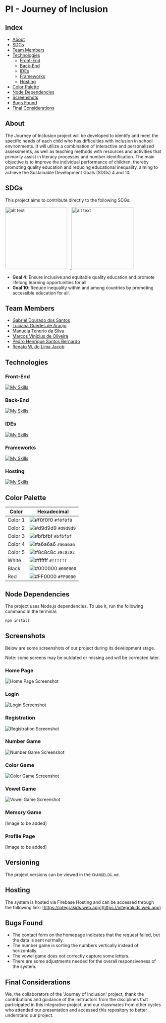 # PI - Journey of Inclusion 

## Index
- [About](#about)
- [SDGs](#sdgs)
- [Team Members](#team-members)
- [Technologies](#technologies)
  - [Front-End](#front-end)
  - [Back-End](#back-end)
  - [IDEs](#ides)
  - [Frameworks](#frameworks)
  - [Hosting](#hosting)
- [Color Palette](#color-palette)
- [Node Dependencies](#node-dependencies)
- [Screenshots](#screenshots)
- [Bugs Found](#bugs-found)
- [Final Considerations](#final-considerations)

## About
The Journey of Inclusion project will be developed to identify and meet the specific needs of each child who has difficulties with inclusion in school environments. It will utilize a combination of interactive and personalized assessments, as well as teaching methods with resources and activities that primarily assist in literacy processes and number identification. The main objective is to improve the individual performance of children, thereby promoting quality education and reducing educational inequality, aiming to achieve the Sustainable Development Goals (SDGs) 4 and 10.

## SDGs
This project aims to contribute directly to the following SDGs:

<a href="https://brasil.un.org/pt-br/sdgs/4" target="_blank">
    <img src="https://brasil.un.org/profiles/undg_country/themes/custom/undg/images/SDGs/pt-br/SDG-4.svg" alt="alt text" width="200" style="margin-right: 10px;">
</a>
<a href="https://brasil.un.org/pt-br/sdgs/10" target="_blank">
    <img src="https://brasil.un.org/profiles/undg_country/themes/custom/undg/images/SDGs/pt-br/SDG-10.svg" alt="alt text" width="200">
</a>

- **Goal 4**: Ensure inclusive and equitable quality education and promote lifelong learning opportunities for all.
- **Goal 10**: Reduce inequality within and among countries by promoting accessible education for all.

## Team Members
- [Gabriel Dourado dos Santos](https://github.com/gabrieldourado21) 
- [Luciana Guedes de Araújo](https://github.com/Luciana-Guedes-de-Araujo) 
- [Manuela Tenorio da Silva](https://github.com/ManuelaTenorio)
- [Marcos Vinícius de Oliveira](https://github.com/ViniMarkos283)
- [Pedro Henrique Santos Bernardo](https://github.com/Pedro-HSB)
- [Renato W. de Lima Jacob](https://github.com/renatowljacob)

## Technologies
### Front-End
[![My Skills](https://skillicons.dev/icons?i=html,css,js,ts,react,vite&perline=3)](https://skillicons.dev)
### Back-End
[![My Skills](https://skillicons.dev/icons?i=mongodb,spring,java&perline=3)](https://skillicons.dev)
### IDEs
[![My Skills](https://skillicons.dev/icons?i=vscode,mongodb&perline=3)](https://skillicons.dev) 
### Frameworks
[![My Skills](https://skillicons.dev/icons?i=spring&perline=3)](https://skillicons.dev)
### Hosting
[![My Skills](https://skillicons.dev/icons?i=firebase&perline=3)](https://skillicons.dev)

## Color Palette

| Color      | Hexadecimal                                                |
|------------|------------------------------------------------------------|
| Color 1    | ![#f0f0f0](https://via.placeholder.com/10/f0f0f0?text=+) `#f0f0f0` |
| Color 2    | ![#d9d9d9](https://via.placeholder.com/10/d9d9d9?text=+) `#d9d9d9` |
| Color 3    | ![#bfbfbf](https://via.placeholder.com/10/bfbfbf?text=+) `#bfbfbf` |
| Color 4    | ![#a6a6a6](https://via.placeholder.com/10/a6a6a6?text=+) `#a6a6a6` |
| Color 5    | ![#8c8c8c](https://via.placeholder.com/10/8c8c8c?text=+) `#8c8c8c` |
| White      | ![#ffffff](https://via.placeholder.com/10/ffffff?text=+) `#ffffff` |
| Black      | ![#000000](https://via.placeholder.com/10/000000?text=+) `#000000` |
| Red        | ![#FF0000](https://via.placeholder.com/10/FF0000?text=+) `#FF0000` |

## Node Dependencies
The project uses Node.js dependencies. To use it, run the following command in the terminal:

```bash
npm install
```

## Screenshots
Below are some screenshots of our project during its development stage.

Note: some screens may be outdated or missing and will be corrected later.

### Home Page
![Home Page Screenshot](https://github.com/ManuelaTenorio/Jornada-da-inclusao/blob/main/screenshots/home.png)

### Login
![Login Screenshot](https://github.com/ManuelaTenorio/Jornada-da-inclusao/blob/main/screenshots/login.png)

### Registration
![Registration Screenshot](https://github.com/ManuelaTenorio/Jornada-da-inclusao/blob/main/screenshots/cadastro.png)

### Number Game
![Number Game Screenshot](https://github.com/ManuelaTenorio/Jornada-da-inclusao/blob/main/screenshots/numeros.png)

### Color Game
![Color Game Screenshot](https://github.com/ManuelaTenorio/Jornada-da-inclusao/blob/main/screenshots/cores.png)

### Vowel Game
![Vowel Game Screenshot](https://github.com/ManuelaTenorio/Jornada-da-inclusao/blob/main/screenshots/vogais.png)

### Memory Game
[Image to be added]

### Profile Page
[Image to be added]

## Versioning
The project versions can be viewed in the `CHANGELOG.md`.

## Hosting
The system is hosted via Firebase Hosting and can be accessed through the following link:
[https://integrakids.web.app](https://integrakids.web.app)

## Bugs Found
- The contact form on the homepage indicates that the request failed, but the data is sent normally.
- The number game is sorting the numbers vertically instead of horizontally.
- The vowel game does not correctly capture some letters.
- There are some adjustments needed for the overall responsiveness of the system.

## Final Considerations
We, the collaborators of the 'Journey of Inclusion' project, thank the contributions and guidance of the instructors from the disciplines that participated in this integrative project, and our classmates from other cycles who attended our presentation and accessed this repository to better understand our project.


